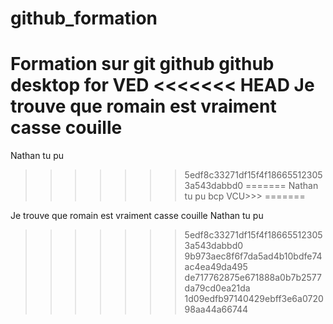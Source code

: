 # github_formation
Formation sur git github github desktop for VED
<<<<<<< HEAD
Je trouve que romain est vraiment casse couille
=======
Nathan tu pu
>>>>>>> 5edf8c33271df15f4f186655123053a543dabbd0
=======
Nathan tu pu bcp
VCU>>>
=======

Je trouve que romain est vraiment casse couille
Nathan tu pu

> > > > > > > 5edf8c33271df15f4f186655123053a543dabbd0
> > > > > > > 9b973aec8f6f7da5ad4b10bdfe74ac4ea49da495
>>>>>>> de717762875e671888a0b7b2577da79cd0ea21da
>>>>>>> 1d09edfb97140429ebff3e6a072098aa44a66744
